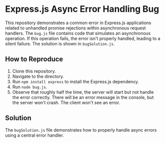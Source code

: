 # Express.js Async Error Handling Bug

This repository demonstrates a common error in Express.js applications related to unhandled promise rejections within asynchronous request handlers.  The `bug.js` file contains code that simulates an asynchronous operation.  If this operation fails, the error isn't properly handled, leading to a silent failure.  The solution is shown in `bugSolution.js`.

## How to Reproduce

1. Clone this repository.
2. Navigate to the directory.
3. Run `npm install express` to install the Express.js dependency.
4. Run `node bug.js`.
5. Observe that roughly half the time, the server will start but not handle the error correctly.  There will be an error message in the console, but the server won't crash. The client won't see an error.

## Solution

The `bugSolution.js` file demonstrates how to properly handle async errors using a central error handler.